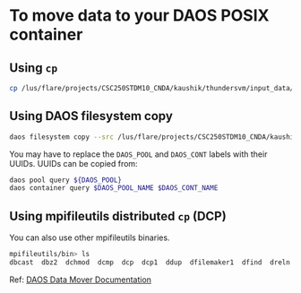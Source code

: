 # To move data to your DAOS POSIX container

## Using `cp`

```bash
cp /lus/flare/projects/CSC250STDM10_CNDA/kaushik/thundersvm/input_data/real-sim_M100000_K25000_S0.836 /tmp/${DAOS_POOL}/${DAOS_CONT}
```

## Using DAOS filesystem copy

```bash
daos filesystem copy --src /lus/flare/projects/CSC250STDM10_CNDA/kaushik/thundersvm/input_data/real-sim_M100000_K25000_S0.836 --dst daos://tmp/${DAOS_POOL}/${DAOS_CONT}
```

You may have to replace the `DAOS_POOL` and `DAOS_CONT` labels with their UUIDs. UUIDs can be copied from:

```bash
daos pool query ${DAOS_POOL}
daos container query $DAOS_POOL_NAME $DAOS_CONT_NAME
```

## Using mpifileutils distributed `cp` (DCP)

You can also use other mpifileutils binaries.

```bash
mpifileutils/bin> ls
dbcast  dbz2  dchmod  dcmp  dcp  dcp1  ddup  dfilemaker1  dfind  dreln  drm  dstripe  dsync  dtar  dwalk
```

Ref: [DAOS Data Mover Documentation](https://docs.daos.io/v2.4/testing/datamover/)
